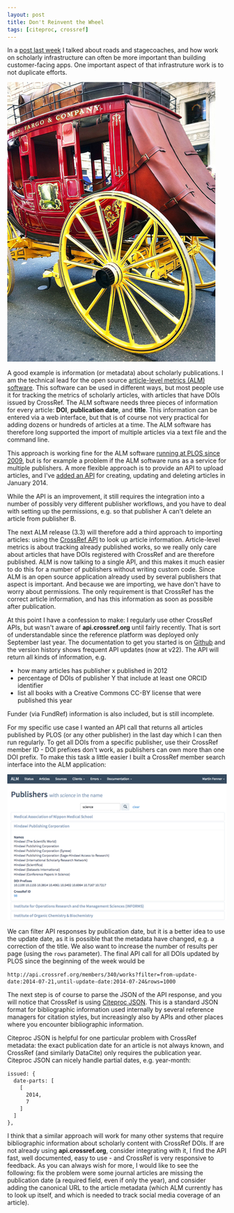 ```yaml
---
layout: post
title: Don't Reinvent the Wheel
tags: [citeproc, crossref]
---
```

In a [post last week](/2014/07/18/roads-not-stagecoaches/) I talked about roads and stagecoaches, and how work on scholarly infrastructure can often be more important than building customer-facing apps. One important aspect of that infrastruture work is to not duplicate efforts.<!--more-->

![Image by Cocoabiscuit [on Flickr](http://www.flickr.com/photos/jfgallery/5673321593/)](/images/5673321593_e6a7faa36d_z.jpg)

A good example is information (or metadata) about scholarly publications. I am the technical lead for the open source [article-level metrics (ALM) software](http://articlemetrics.github.io/). This software can be used in different ways, but most people use it for tracking the metrics of scholarly articles, with articles that have DOIs issued by CrossRef. The ALM software needs three pieces of information for every article: **DOI**, **publication date**, and **title**. This information can be entered via a web interface, but that is of course not very practical for adding dozens or hundreds of articles at a time. The ALM software has therefore long supported the import of multiple articles via a text file and the command line.

This approach is working fine for the ALM software [running at PLOS since 2009](http://articlemetrics.github.io/plos/), but is for example a problem if the ALM software runs as a service for multiple publishers. A more flexible approach is to provide an API to upload articles, and I've [added an API](http://articlemetrics.github.io/docs/api/) for creating, updating and deleting articles in January 2014.

While the API is an improvement, it still requires the integration into a number of possibly very different publisher workflows, and you have to deal with setting up the permissions, e.g. so that publisher A can't delete an article from publisher B.

The next ALM release (3.3) will therefore add a third approach to importing articles: using the [CrossRef API](http://api.crossref.org) to look up article information. Article-level metrics is about tracking already published works, so we really only care about articles that have DOIs registered with CrossRef and are therefore published. ALM is now talking to a single API, and this makes it much easier to do this for a number of publishers without writing custom code. Since ALM is an open source application already used by several publishers that aspect is important. And because we are importing, we have don't have to worry about permissions. The only requirement is that CrossRef has the correct article information, and has this information as soon as possible after publication.

At this point I have a confession to make: I regularly use other CrossRef APIs, but wasn't aware of **api.crossref.org** until fairly recently. That is sort of understandable since the reference platform was deployed only September last year. The documentation to get you started is on [Github](https://github.com/CrossRef/rest-api-doc/blob/master/rest_api.md) and the version history shows frequent API updates (now at v22). The API will return all kinds of information, e.g.

* how many articles has publisher x published in 2012
* percentage of DOIs of publisher Y that include at least one ORCID identifier
* list all books with a Creative Commons CC-BY license that were published this year

Funder (via FundRef) information is also included, but is still incomplete.

For my specific use case I wanted an API call that returns all articles published by PLOS (or any other publisher) in the last day which I can then run regularly. To get all DOIs from a specific publisher, use their CrossRef member ID - DOI prefixes don't work, as publishers can own more than one DOI prefix. To make this task a little easier I built a CrossRef member search interface into the ALM application:

![](/images/crossref_api.png)

We can filter API responses by publication date, but it is a better idea to use the update date, as it is possible that the metadata have changed, e.g. a correction of the title. We also want to increase the number of results per page (using the `rows` parameter). The final API call for all DOIs updated by PLOS since the beginning of the week would be

```
http://api.crossref.org/members/340/works?filter=from-update-date:2014-07-21,until-update-date:2014-07-24&rows=1000
```

The next step is of course to parse the JSON of the API response, and you will notice that CrossRef is using [Citeproc JSON](http://gsl-nagoya-u.net/http/pub/citeproc-doc.html). This is a standard JSON format for bibliographic information used internally by several reference managers for citation styles, but increasingly also by APIs and other places where you encounter bibliographic information.

Citeproc JSON is helpful for one particular problem with CrossRef metadata: the exact publication date for an article is not always known, and CrossRef (and similarly DataCite) only requires the publication year. Citeproc JSON can nicely handle partial dates, e.g. year-month:

```
issued: {
  date-parts: [
    [
      2014,
      7
    ]
  ]
},
```

I think that a similar approach will work for many other systems that require bibliographic information about scholarly content with CrossRef DOIs. If are not already using **api.crossref.org**, consider integrating with it, I find the API fast, well documented, easy to use - and CrossRef is very responsive to feedback. As you can always wish for more, I would like to see the following: fix the problem were some journal articles are missing the publication date (a required field, even if only the year), and consider adding the canonical URL to the article metadata (which ALM currently has to look up itself, and which is needed to track social media coverage of an article).
